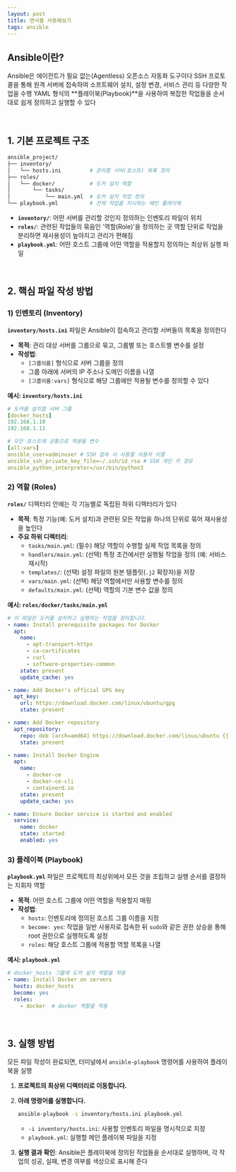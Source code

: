 ```yaml
---
layout: post
title: 앤서블 사용해보기
tags: ansible
---
```


## Ansible이란?

Ansible은 에이전트가 필요 없는(Agentless) 오픈소스 자동화 도구이다 SSH 프로토콜을 통해 원격 서버에 접속하여 소프트웨어 설치, 설정 변경, 서비스 관리 등 다양한 작업을 수행 YAML 형식의 **플레이북(Playbook)**을 사용하여 복잡한 작업들을 순서대로 쉽게 정의하고 실행할 수 있다

&nbsp;

## 1. 기본 프로젝트 구조

```bash
ansible_project/
├── inventory/
│   └── hosts.ini         # 관리할 서버(호스트) 목록 정의
├── roles/
│   └── docker/           # 도커 설치 역할
│       └── tasks/
│           └── main.yml  # 도커 설치 작업 정의
└── playbook.yml          # 전체 작업을 지시하는 메인 플레이북
```

- **`inventory/`**: 어떤 서버를 관리할 것인지 정의하는 인벤토리 파일이 위치
- **`roles/`**: 관련된 작업들의 묶음인 '역할(Role)'을 정의하는 곳 역할 단위로 작업을 분리하면 재사용성이 높아지고 관리가 편해짐
- **`playbook.yml`**: 어떤 호스트 그룹에 어떤 역할을 적용할지 정의하는 최상위 실행 파일

&nbsp;

## 2. 핵심 파일 작성 방법

### 1) 인벤토리 (Inventory)

**`inventory/hosts.ini`** 파일은 Ansible이 접속하고 관리할 서버들의 목록을 정의한다

- **목적**: 관리 대상 서버를 그룹으로 묶고, 그룹별 또는 호스트별 변수를 설정
- **작성법**:
  - `[그룹이름]` 형식으로 서버 그룹을 정의
  - 그룹 아래에 서버의 IP 주소나 도메인 이름을 나열
  - `[그룹이름:vars]` 형식으로 해당 그룹에만 적용될 변수를 정의할 수 있다

**예시: `inventory/hosts.ini`**

```yaml
# 도커를 설치할 서버 그룹
[docker_hosts]
192.168.1.10
192.168.1.11

# 모든 호스트에 공통으로 적용될 변수
[all:vars]
ansible_user=adminuser # SSH 접속 시 사용할 사용자 이름
ansible_ssh_private_key_file=~/.ssh/id_rsa # SSH 개인 키 경로
ansible_python_interpreter=/usr/bin/python3
```

### 2) 역할 (Roles)

**`roles/`** 디렉터리 안에는 각 기능별로 독립된 하위 디렉터리가 있다

- **목적**: 특정 기능(예: 도커 설치)과 관련된 모든 작업을 하나의 단위로 묶어 재사용성을 높인다
- **주요 하위 디렉터리**:
  - `tasks/main.yml`: (필수) 해당 역할이 수행할 실제 작업 목록을 정의
  - `handlers/main.yml`: (선택) 특정 조건에서만 실행될 작업을 정의 (예: 서비스 재시작)
  - `templates/`: (선택) 설정 파일의 원본 템플릿(`.j2` 확장자)을 저장
  - `vars/main.yml`: (선택) 해당 역할에서만 사용할 변수를 정의
  - `defaults/main.yml`: (선택) 역할의 기본 변수 값을 정의

**예시: `roles/docker/tasks/main.yml`**

```yaml
# 이 파일은 도커를 설치하고 실행하는 작업을 정의합니다.
- name: Install prerequisite packages for Docker
  apt:
    name:
      - apt-transport-https
      - ca-certificates
      - curl
      - software-properties-common
    state: present
    update_cache: yes

- name: Add Docker's official GPG key
  apt_key:
    url: https://download.docker.com/linux/ubuntu/gpg
    state: present

- name: Add Docker repository
  apt_repository:
    repo: deb [arch=amd64] https://download.docker.com/linux/ubuntu {{ ansible_distribution_release }} stable
    state: present

- name: Install Docker Engine
  apt:
    name:
      - docker-ce
      - docker-ce-cli
      - containerd.io
    state: present
    update_cache: yes

- name: Ensure Docker service is started and enabled
  service:
    name: docker
    state: started
    enabled: yes
```

### 3) 플레이북 (Playbook)

**`playbook.yml`** 파일은 프로젝트의 최상위에서 모든 것을 조립하고 실행 순서를 결정하는 지휘자 역할

- **목적**: 어떤 호스트 그룹에 어떤 역할을 적용할지 매핑
- **작성법**:
  - `hosts`: 인벤토리에 정의된 호스트 그룹 이름을 지정
  - `become: yes`: 작업을 일반 사용자로 접속한 뒤 `sudo`와 같은 권한 상승을 통해 root 권한으로 실행하도록 설정
  - `roles`: 해당 호스트 그룹에 적용할 역할 목록을 나열

**예시: `playbook.yml`**

```yaml
# docker_hosts 그룹에 도커 설치 역할을 적용
- name: Install Docker on servers
  hosts: docker_hosts
  become: yes
  roles:
    - docker  # docker 역할을 적용
```

&nbsp;

## 3. 실행 방법

모든 파일 작성이 완료되면, 터미널에서 `ansible-playbook` 명령어를 사용하여 플레이북을 실행

1. **프로젝트의 최상위 디렉터리로 이동합니다.**

2. **아래 명령어를 실행합니다.**

   ```bash
   ansible-playbook -i inventory/hosts.ini playbook.yml
   ```

   - `-i inventory/hosts.ini`: 사용할 인벤토리 파일을 명시적으로 지정
   - `playbook.yml`: 실행할 메인 플레이북 파일을 지정

3. **실행 결과 확인**: Ansible은 플레이북에 정의된 작업들을 순서대로 실행하며, 각 작업의 성공, 실패, 변경 여부를 색상으로 표시해 준다

